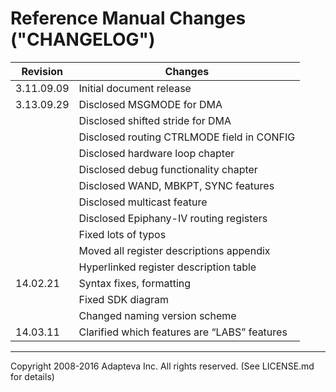 Reference Manual Changes ("CHANGELOG")
==============================================================================

| Revision   | Changes                                           | 
| ---------  | ------------------------------------------------  |
| 3.11.09.09 | Initial document release                          |
| 3.13.09.29 | Disclosed MSGMODE for DMA                         |
|            | Disclosed shifted stride for DMA                  |
|            | Disclosed routing CTRLMODE field in CONFIG        |
|            | Disclosed hardware loop chapter                   |
|            | Disclosed debug functionality chapter             |
|            | Disclosed WAND, MBKPT, SYNC features              |
|            | Disclosed multicast feature                       |
|            | Disclosed Epiphany-IV routing registers           |
|            | Fixed lots of typos                               |
|            | Moved all register descriptions appendix          |
|            | Hyperlinked register description table            |
| 14.02.21   | Syntax fixes, formatting                          |
|            | Fixed SDK diagram                                 |
|            | Changed naming version scheme                     |
| 14.03.11   | Clarified which features are “LABS” features      |

----
Copyright 2008-2016 Adapteva Inc. All rights reserved.
(See LICENSE.md for details)




